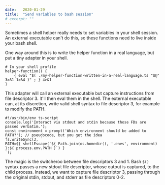 ```yaml
---
date:   2020-01-29
title:  "Send variables to bash session"
# excerpt: ""
---
```


Sometimes a shell helper really needs to set variables in your shell session.  An external executable can't do this, so these functions need
to live inside your bash shell.

One way around this is to write the helper function in a real language, but put a tiny adapter in your shell.

```
# In your shell profile
helper-function() {
    { eval "$( ./my-helper-function-written-in-a-real-language.ts "$@" 3>&1 1>&4 )" ; } 4>&1
}
```

This adapter will call an external executable but capture instructions from file descriptor 3.  It'll then eval them in the shell.
The external executable can, at its discretion, write valid shell syntax to file descriptor 3, for example to modify the PATH.

```
#!/usr/bin/env ts-script
console.log('Interact via stdout and stdin because those FDs are passed verbatim.');
const environment = prompt('Which environment should be added to PATH?'); // pseudocode, but you get the idea
fs.writeSync(3, `
PATH=${ shellEscape(`${ Path.join(os.homedir(), '.envs', environment) }:${ process.env.PATH }`) }
`);
```

The magic is the switcheroo between file descriptors 3 and 1.  Bash `$()` syntax passes a new stdout file descriptor,
whose output is captured, to the child process.  Instead, we want to capture file descriptor 3, passing through the original
stdin, stdout, and stderr as file descriptors 0-2.
